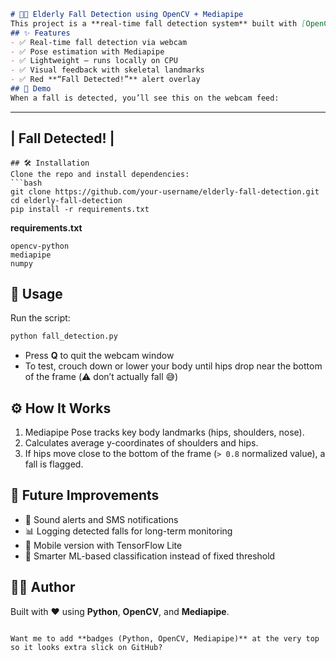

```markdown
# 🧑‍🦳 Elderly Fall Detection using OpenCV + Mediapipe  
This project is a **real-time fall detection system** built with [OpenCV](https://opencv.org/) and [Mediapipe](https://mediapipe.dev/). It tracks human body posture through the webcam, analyzes hip and shoulder positions, and raises an alert when a fall is detected.  
## ✨ Features  
- ✅ Real-time fall detection via webcam  
- ✅ Pose estimation with Mediapipe  
- ✅ Lightweight – runs locally on CPU  
- ✅ Visual feedback with skeletal landmarks  
- ✅ Red **“Fall Detected!”** alert overlay  
## 📸 Demo  
When a fall is detected, you’ll see this on the webcam feed:  
```

---

## |    Fall Detected!     |

````
## 🛠 Installation  
Clone the repo and install dependencies:  
```bash
git clone https://github.com/your-username/elderly-fall-detection.git
cd elderly-fall-detection
pip install -r requirements.txt
````

**requirements.txt**

```
opencv-python
mediapipe
numpy
```

## 🚀 Usage

Run the script:

```bash
python fall_detection.py
```

* Press **Q** to quit the webcam window
* To test, crouch down or lower your body until hips drop near the bottom of the frame (⚠️ don’t actually fall 😅)

## ⚙️ How It Works

1. Mediapipe Pose tracks key body landmarks (hips, shoulders, nose).
2. Calculates average y-coordinates of shoulders and hips.
3. If hips move close to the bottom of the frame (`> 0.8` normalized value), a fall is flagged.

## 🌟 Future Improvements

* 🔔 Sound alerts and SMS notifications
* 📊 Logging detected falls for long-term monitoring
* 📱 Mobile version with TensorFlow Lite
* 🤖 Smarter ML-based classification instead of fixed threshold

## 👨‍💻 Author

Built with ❤️ using **Python**, **OpenCV**, and **Mediapipe**.

```

Want me to add **badges (Python, OpenCV, Mediapipe)** at the very top so it looks extra slick on GitHub?
```
